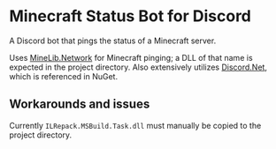 # Minecraft Status Bot for Discord
A Discord bot that pings the status of a Minecraft server.

Uses [MineLib.Network](https://github.com/MineLib/MineLib.Network) for Minecraft pinging; a DLL of that name is expected in the project directory. Also extensively utilizes [Discord.Net](https://github.com/RogueException/Discord.Net/), which is referenced in NuGet.

## Workarounds and issues
Currently `ILRepack.MSBuild.Task.dll` must manually be copied to the project directory.
